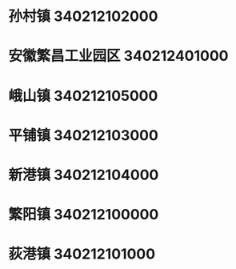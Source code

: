# 孙村镇 340212102000
# 安徽繁昌工业园区 340212401000
# 峨山镇 340212105000
# 平铺镇 340212103000
# 新港镇 340212104000
# 繁阳镇 340212100000
# 荻港镇 340212101000
